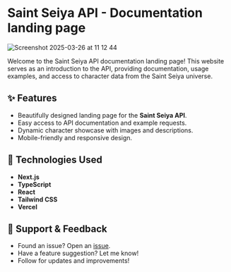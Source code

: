 # Saint Seiya API - Documentation landing page
![Screenshot 2025-03-26 at 11 12 44](https://github.com/user-attachments/assets/3ea82728-3a1c-42ee-80b9-02dfb6715dca)

Welcome to the Saint Seiya API documentation landing page! This website serves as an introduction to the API, providing documentation, usage examples, and access to character data from the Saint Seiya universe.

## ✨ Features
- Beautifully designed landing page for the **Saint Seiya API**.
- Easy access to API documentation and example requests.
- Dynamic character showcase with images and descriptions.
- Mobile-friendly and responsive design.

## 🚀 Technologies Used
- **Next.js**
- **TypeScript**
- **React**
- **Tailwind CSS**
- **Vercel**

## 📩 Support & Feedback
- Found an issue? Open an [issue](https://github.com/felipefreitasa/saint-seiya-api-site/issues).
- Have a feature suggestion? Let me know!
- Follow for updates and improvements!



